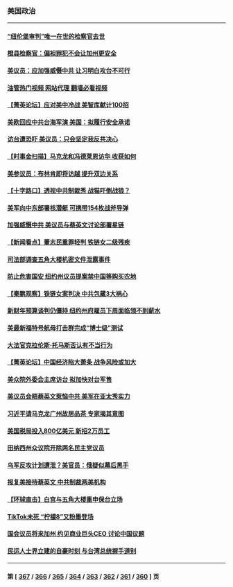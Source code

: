### 美国政治
---
#### [“纽伦堡审判”唯一在世的检察官去世](../../pages/ncid1078159/n13968707.md?04092045) 
#### [橙县检察官：偏袒罪犯不会让加州更安全](../../pages/ncid1078159/n13968572.md?04092045) 
#### [美议员：应加强威慑中共 让习明白攻台不可行](../../pages/ncid1078159/n13968445.md?04092045) 
#### [油管热门视频 网站代理 翻墙必看视频](http://138.2.39.72:81/youtube.html?epic-marker?04092045)
#### [【菁英论坛】应对美中冷战 美智库献计100招](../../pages/ncid1078159/n13968436.md?04092045) 
#### [美欧回应中共台海军演 美国：拟履行安全承诺](../../pages/ncid1078159/n13968404.md?04092045) 
#### [访台遭恐吓 美议员：只会坚定我反共决心](../../pages/ncid1078159/n13968418.md?04092045) 
#### [【时事金扫描】马克龙和冯德莱恩访华 收获如何](../../pages/ncid1078159/n13968233.md?04092045) 
#### [美参议员：布林肯即将访越 提升双边关系](../../pages/ncid1078159/n13968377.md?04092045) 
#### [【十字路口】透视中共制裁秀 战猫吓倒战狼？](../../pages/ncid1078159/n13968217.md?04092045) 
#### [美军向中东部署核潜艇 可携带154枚战斧导弹](../../pages/ncid1078159/n13968333.md?04092045) 
#### [加强威慑中共 美议员与蔡英文讨论部署星链](../../pages/ncid1078159/n13968300.md?04092045) 
#### [【新闻看点】董志民重罪轻判 铁链女二级残疾](../../pages/ncid1078159/n13967789.md?04092045) 
#### [司法部调查五角大楼机密文件泄露事件](../../pages/ncid1078159/n13967956.md?04092045) 
#### [防止危害国安 纽约州议员提案禁中国等购买农地](../../pages/ncid1078159/n13967913.md?04092045) 
#### [【秦鹏观察】铁链女案判决 中共包藏3大祸心](../../pages/ncid1078159/n13967791.md?04092045) 
#### [新财年预算谈判仍僵持 纽约州府雇员下周面临领不到薪水](../../pages/ncid1078159/n13967915.md?04092045) 
#### [美最新福特号航母打击群完成“博士级”测试](../../pages/ncid1078159/n13967716.md?04092045) 
#### [大法官克拉伦斯‧托马斯否认有不当行为](../../pages/ncid1078159/n13967779.md?04092045) 
#### [【菁英论坛】中国经济陷大萧条 战争风险或加大](../../pages/ncid1078159/n13967749.md?04092045) 
#### [美众院外委会主席访台 拟加快对台军售](../../pages/ncid1078159/n13967756.md?04092045) 
#### [美议员会晤蔡英文惹恼中共 美军在亚太秀实力](../../pages/ncid1078159/n13967725.md?04092045) 
#### [习近平请马克龙广州故居品茶 专家揭其意图](../../pages/ncid1078159/n13967692.md?04092045) 
#### [美国税局投入800亿美元 新招2万员工](../../pages/ncid1078159/n13967651.md?04092045) 
#### [田纳西州众议院开除两名民主党议员](../../pages/ncid1078159/n13967687.md?04092045) 
#### [乌军反攻计划遭泄？美官员：俄疑似幕后黑手](../../pages/ncid1078159/n13967537.md?04092045) 
#### [报复美接待蔡英文 中共制裁两美机构](../../pages/ncid1078159/n13967566.md?04092045) 
#### [【环球直击】白宫与五角大楼重申保台立场](../../pages/ncid1078159/n13966885.md?04092045) 
#### [TikTok未死 “柠檬8”又粉墨登场](../../pages/ncid1078159/n13967245.md?04092045) 
#### [国会议员将来加州 约见商业巨头CEO 讨论中国议题](../../pages/ncid1078159/n13967233.md?04092045) 
#### [民运人士界立建的自豪时刻 与台湾总统握手道别](../../pages/ncid1078159/n13967177.md?04092045) 

---
#### 第 [ [367](./367.md?04092045) / [366](./366.md?04092045) / [365](./365.md?04092045) / [364](./364.md?04092045) / [363](./363.md?04092045) / [362](./362.md?04092045) / [361](./361.md?04092045) / [360](./360.md?04092045) ] 页
